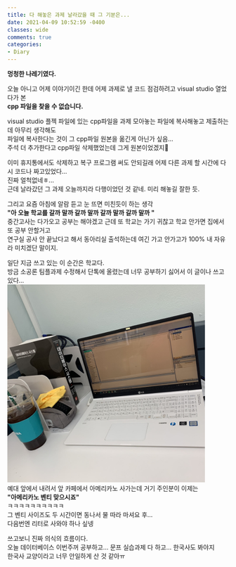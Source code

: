 ```yaml
---
title: 다 해놓은 과제 날라갔을 때 그 기분은...
date: 2021-04-09 10:52:59 -0400
classes: wide
comments: true
categories: 
- Diary
---
```

**멍청한 나레기였다.**    

오늘 아니고 어제 이야기이긴 한데 어제 과제로 낼 코드 점검하려고 visual studio 열었다가 본     
**cpp 파일을 찾을 수 없습니다.**     

visual studio 플젝 파일에 있는 cpp파일을 과제 모아놓는 파일에 복사해놓고 제출하는데 아무리 생각해도     
파일에 복사한다는 것이 그 cpp파일 원본을 옮긴게 아닌가 싶음...     
주석 더 추가한다고 cpp파일 삭제했었는데 그게 원본이었겠지🤬     

이미 휴지통에서도 삭제하고 복구 프로그램 써도 안되길래 어제 다른 과제 할 시간에 다시 코드나 짜고있었다...     
진짜 얼척없네ㅎ...     
근데 날라갔던 그 과제 오늘까지라 다행이었던 것 같네. 미리 해놓길 잘한 듯.     


그리고 요즘 아침에 알람 듣고 눈 뜨면 미친듯이 하는 생각     
**"아 오늘 학교를 갈까 말까 갈까 말까 갈까 말까 갈까 말까 "**     
중간고사는 다가오고 공부는 해야겠고 근데 또 학교는 가기 귀찮고 학교 안가면 집에서 또 공부 안할거고      
연구실 공사 안 끝났다고 해서 동아리실 출석하는데 여긴 가고 안가고가 100% 내 자유라 미치겠단 말이지.     

일단 지금 쓰고 있는 이 순간은 학교다.     
방금 소공론 팀플과제 수정해서 단톡에 올렸는데 너무 공부하기 싫어서 이 글이나 쓰고있다...     
<img src="/assets/images/photo/post31/post31_photo1.jpg" width="450px">     
예대 앞에서 내려서 앞 카페에서 아메리카노 사가는데 거기 주인분이 이제는     
**"아메리카노 벤티 맞으시죠"**     
ㅋㅋㅋㅋㅋㅋㅋㅋㅋㅋ    
그 벤티 사이즈도 두 시간이면 동나서 물 따라 마셔요 후...     
다음번엔 리터로 사와야 하나 싶넹    

쓰고보니 진짜 의식의 흐름이다.     
오늘 데이터베이스 이번주꺼 공부하고... 문프 실습과제 다 하고... 한국사도 봐야지     
한국사 교양이라고 너무 안일하게 산 것 같아ㅠ    
